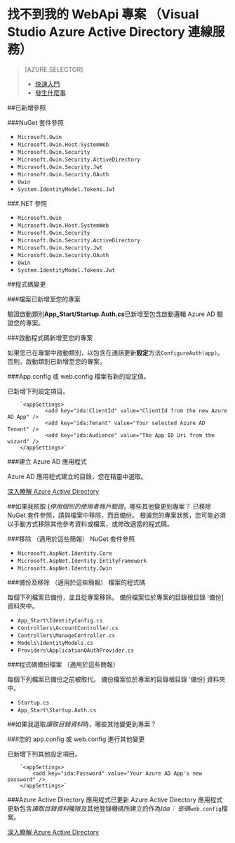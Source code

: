 <properties
    pageTitle="找不到我的 WebApi 專案 （Visual Studio Azure Active Directory 連線服務） |Microsoft Azure "
    description="說明您可以使用 Visual Studio 連線至 Azure AD WebApi MVC 專案會發生什麼情況"
  services="active-directory"
    documentationCenter=""
    authors="TomArcher"
    manager="douge"
    editor=""/>

<tags
    ms.service="active-directory"
    ms.workload="web"
    ms.tgt_pltfrm="vs-what-happened"
    ms.devlang="na"
    ms.topic="article"
    ms.date="08/15/2016"
    ms.author="tarcher"/>

# <a name="what-happened-to-my-webapi-project-visual-studio-azure-active-directory-connected-service"></a>找不到我的 WebApi 專案 （Visual Studio Azure Active Directory 連線服務）

> [AZURE.SELECTOR]
> - [快速入門](vs-active-directory-webapi-getting-started.md)
> - [發生什麼事](vs-active-directory-webapi-what-happened.md)

##<a name="references-have-been-added"></a>已新增參照

###<a name="nuget-package-references"></a>NuGet 套件參照

- `Microsoft.Owin`
- `Microsoft.Owin.Host.SystemWeb`
- `Microsoft.Owin.Security`
- `Microsoft.Owin.Security.ActiveDirectory`
- `Microsoft.Owin.Security.Jwt`
- `Microsoft.Owin.Security.OAuth`
- `Owin`
- `System.IdentityModel.Tokens.Jwt`

###<a name="net-references"></a>.NET 參照

- `Microsoft.Owin`
- `Microsoft.Owin.Host.SystemWeb`
- `Microsoft.Owin.Security`
- `Microsoft.Owin.Security.ActiveDirectory`
- `Microsoft.Owin.Security.Jwt`
- `Microsoft.Owin.Security.OAuth`
- `Owin`
- `System.IdentityModel.Tokens.Jwt`

##<a name="code-changes"></a>程式碼變更

###<a name="code-files-were-added-to-your-project"></a>檔案已新增至您的專案

驗證啟動類別**App_Start/Startup.Auth.cs**已新增至包含啟動邏輯 Azure AD 驗證您的專案。

###<a name="startup-code-was-added-to-your-project"></a>啟動程式碼新增至您的專案

如果您已在專案中啟動類別，以包含在通話更新**設定**方法`ConfigureAuth(app)`。 否則，啟動類別已新增至您的專案。


###<a name="your-appconfig-or-webconfig-file-has-new-configuration-values"></a>App.config 或 web.config 檔案有新的設定值。

已新增下列設定項目。
```
    `<appSettings>
            <add key="ida:ClientId" value="ClientId from the new Azure AD App" />
            <add key="ida:Tenant" value="Your selected Azure AD Tenant" />
            <add key="ida:Audience" value="The App ID Uri from the wizard" />
    </appSettings>`
```

###<a name="an-azure-ad-app-was-created"></a>建立 Azure AD 應用程式

Azure AD 應用程式建立的目錄，您在精靈中選取。

[深入瞭解 Azure Active Directory](https://azure.microsoft.com/services/active-directory/)

##<a name="if-i-checked-disable-individual-user-accounts-authentication-what-additional-changes-were-made-to-my-project"></a>如果我核取 [*停用個別的使用者帳戶驗證*，哪些其他變更到專案？
已移除 NuGet 套件參照，請與檔案中移除，而且備份。 根據您的專案狀態，您可能必須以手動方式移除其他參考資料或檔案，或修改適當的程式碼。

###<a name="nuget-package-references-removed-for-those-present"></a>移除 （適用於這些簡報） NuGet 套件參照

- `Microsoft.AspNet.Identity.Core`
- `Microsoft.AspNet.Identity.EntityFramework`
- `Microsoft.AspNet.Identity.Owin`

###<a name="code-files-backed-up-and-removed-for-those-present"></a>備份及移除 （適用於這些簡報） 檔案的程式碼

每個下列檔案已備份，並且從專案移除。 備份檔案位於專案的目錄根目錄 '備份] 資料夾中。

- `App_Start\IdentityConfig.cs`
- `Controllers\AccountController.cs`
- `Controllers\ManageController.cs`
- `Models\IdentityModels.cs`
- `Providers\ApplicationOAuthProvider.cs`

###<a name="code-files-backed-up-for-those-present"></a>程式碼備份檔案 （適用於這些簡報）

每個下列檔案已備份之前被取代。 備份檔案位於專案的目錄根目錄 '備份] 資料夾中。

- `Startup.cs`
- `App_Start\Startup.Auth.cs`

##<a name="if-i-checked-read-directory-data-what-additional-changes-were-made-to-my-project"></a>如果我選取*讀取目錄資料*時，哪些其他變更到專案？

###<a name="additional-changes-were-made-to-your-appconfig-or-webconfig"></a>您的 app.config 或 web.config 進行其他變更

已新增下列其他設定項目。

```
    `<appSettings>
        <add key="ida:Password" value="Your Azure AD App's new password" />
    </appSettings>`
```

###<a name="your-azure-active-directory-app-was-updated"></a>Azure Active Directory 應用程式已更新
Azure Active Directory 應用程式更新包含*讀取目錄資料*權限及其他登錄機碼所建立的作為*Ida︰ 密碼*`web.config`檔案。

[深入瞭解 Azure Active Directory](https://azure.microsoft.com/services/active-directory/)
